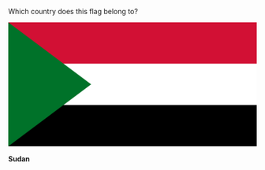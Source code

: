 Which country does this flag belong to?

![Flag of Sudan](images/Flag_of_Sudan.svg)
<!--question-->
**Sudan**